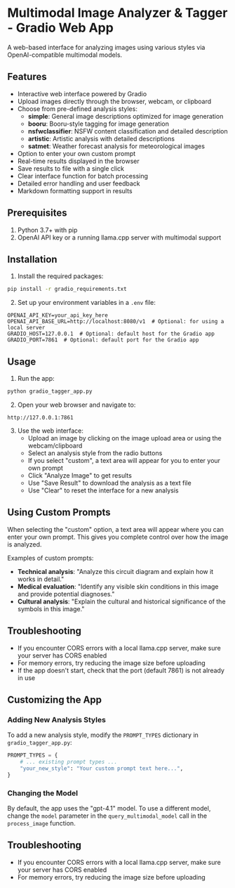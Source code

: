 # Multimodal Image Analyzer & Tagger - Gradio Web App

A web-based interface for analyzing images using various styles via OpenAI-compatible multimodal models.

## Features

- Interactive web interface powered by Gradio
- Upload images directly through the browser, webcam, or clipboard
- Choose from pre-defined analysis styles:
  - **simple**: General image descriptions optimized for image generation
  - **booru**: Booru-style tagging for image generation
  - **nsfwclassifier**: NSFW content classification and detailed description
  - **artistic**: Artistic analysis with detailed descriptions
  - **satmet**: Weather forecast analysis for meteorological images
- Option to enter your own custom prompt
- Real-time results displayed in the browser
- Save results to file with a single click
- Clear interface function for batch processing
- Detailed error handling and user feedback
- Markdown formatting support in results

## Prerequisites

1. Python 3.7+ with pip
2. OpenAI API key or a running llama.cpp server with multimodal support

## Installation

1. Install the required packages:

```bash
pip install -r gradio_requirements.txt
```

2. Set up your environment variables in a `.env` file:

```
OPENAI_API_KEY=your_api_key_here
OPENAI_API_BASE_URL=http://localhost:8080/v1  # Optional: for using a local server
GRADIO_HOST=127.0.0.1  # Optional: default host for the Gradio app
GRADIO_PORT=7861  # Optional: default port for the Gradio app
```

## Usage

1. Run the app:

```bash
python gradio_tagger_app.py
```

2. Open your web browser and navigate to:

```
http://127.0.0.1:7861
```

3. Use the web interface:
   - Upload an image by clicking on the image upload area or using the webcam/clipboard
   - Select an analysis style from the radio buttons
   - If you select "custom", a text area will appear for you to enter your own prompt
   - Click "Analyze Image" to get results
   - Use "Save Result" to download the analysis as a text file
   - Use "Clear" to reset the interface for a new analysis

## Using Custom Prompts

When selecting the "custom" option, a text area will appear where you can enter your own prompt. This gives you complete control over how the image is analyzed.

Examples of custom prompts:

- **Technical analysis**: "Analyze this circuit diagram and explain how it works in detail."
- **Medical evaluation**: "Identify any visible skin conditions in this image and provide potential diagnoses."
- **Cultural analysis**: "Explain the cultural and historical significance of the symbols in this image."

## Troubleshooting

- If you encounter CORS errors with a local llama.cpp server, make sure your server has CORS enabled
- For memory errors, try reducing the image size before uploading
- If the app doesn't start, check that the port (default 7861) is not already in use

## Customizing the App

### Adding New Analysis Styles

To add a new analysis style, modify the `PROMPT_TYPES` dictionary in `gradio_tagger_app.py`:

```python
PROMPT_TYPES = {
    # ... existing prompt types ...
    "your_new_style": "Your custom prompt text here...",
}
```

### Changing the Model

By default, the app uses the "gpt-4.1" model. To use a different model, change the `model` parameter in the `query_multimodal_model` call in the `process_image` function.

## Troubleshooting

- If you encounter CORS errors with a local llama.cpp server, make sure your server has CORS enabled
- For memory errors, try reducing the image size before uploading
